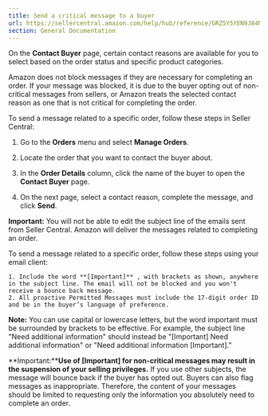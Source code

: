 ```yaml
---
title: Send a critical message to a buyer
url: https://sellercentral.amazon.com/help/hub/reference/GRZ5Y5YEN9J84NAC
section: General Documentation
---
```


On the **Contact Buyer** page, certain contact reasons are available for you
to select based on the order status and specific product categories.

Amazon does not block messages if they are necessary for completing an order.
If your message was blocked, it is due to the buyer opting out of non-critical
messages from sellers, or Amazon treats the selected contact reason as one
that is not critical for completing the order.

To send a message related to a specific order, follow these steps in Seller
Central:

  1. Go to the **Orders** menu and select **Manage Orders**.

  2. Locate the order that you want to contact the buyer about.

  3. In the **Order Details** column, click the name of the buyer to open the **Contact Buyer** page.

  4. On the next page, select a contact reason, complete the message, and click **Send**.

**Important:** You will not be able to edit the subject line of the emails
sent from Seller Central. Amazon will deliver the messages related to
completing an order.

To send a message related to a specific order, follow these steps using your
email client:  

    1. Include the word **[Important]** , with brackets as shown, anywhere in the subject line. The email will not be blocked and you won't receive a bounce back message.
    2. All proactive Permitted Messages must include the 17-digit order ID and be in the buyer’s language of preference.

**Note:** You can use capital or lowercase letters, but the word important
must be surrounded by brackets to be effective. For example, the subject line
"Need additional information" should instead be "[Important] Need additional
information" or "Need additional information [Important]."

**Important:****Use of [Important] for non-critical messages may result in the
suspension of your selling privileges.** If you use other subjects, the
message will bounce back if the buyer has opted out. Buyers can also flag
messages as inappropriate. Therefore, the content of your messages should be
limited to requesting only the information you absolutely need to complete an
order.

